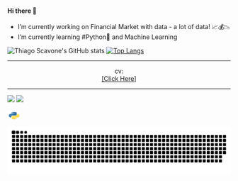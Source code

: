 #### Hi there 👋
- I’m currently working on Financial Market with data - a lot of data! 📈💰📉
- I’m currently learning #Python🐍 and Machine Learning

![Thiago Scavone's GitHub stats](https://github-readme-stats.vercel.app/api?username=thiagoscavone&show_icons=true%29&theme=algolia)
[![Top Langs](https://github-readme-stats.vercel.app/api/top-langs/?username=thiagoscavone&layout=compact&theme=algolia)](https://github.com/thiagoscavone/github-readme-stats)


-------------------
<div style="text-align: center">
  cv: <a href="https://github.com/thiagoscavone/thiagoscavone/blob/main/CV_pt0.3_Thiago_Scavone_082023_MF.pdf" style="display: block; margin: auto">[Click Here]</a>
</div>

-------------------
<div> 
  <a href = "mailto:thiago.scavone@gmail.com"><img src="https://img.shields.io/badge/-Gmail-%23333?style=for-the-badge&logo=gmail&logoColor=white" target="_blank"></a>
  <a href="https://www.linkedin.com/in/thiagoscavone/" target="_blank"><img src="https://img.shields.io/badge/-LinkedIn-%230077B5?style=for-the-badge&logo=linkedin&logoColor=white" target="_blank"></a> 
  <div style="display: inline_block"><br>
  <a href="https://thiagoscavone-started-st-app-recogn-lite3-kq0072.streamlit.app/" target="_blank">
  <img align="center" alt="scavone-Python" height="20" width="30" src="https://raw.githubusercontent.com/devicons/devicon/master/icons/python/python-original.svg">
</div>


![snake gif](https://github.com/thiagoscavone/thiagoscavone/blob/output/github-contribution-grid-snake.svg)

